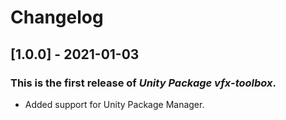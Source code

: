 # Changelog

## [1.0.0] - 2021-01-03
### This is the first release of *Unity Package vfx-toolbox*.
- Added support for Unity Package Manager.

